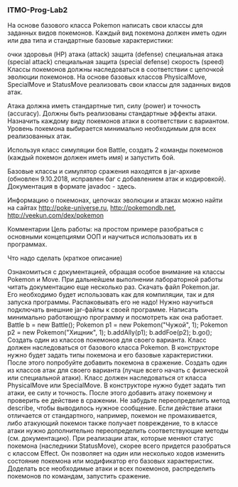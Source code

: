 ### ITMO-Prog-Lab2

На основе базового класса Pokemon написать свои классы для заданных видов покемонов. Каждый вид покемона должен иметь один или два типа и стандартные базовые характеристики:

очки здоровья (HP)
атака (attack)
защита (defense)
специальная атака (special attack)
специальная защита (special defense)
скорость (speed)
Классы покемонов должны наследоваться в соответствии с цепочкой эволюции покемонов. На основе базовых классов PhysicalMove, SpecialMove и StatusMove реализовать свои классы для заданных видов атак.

Атака должна иметь стандартные тип, силу (power) и точность (accuracy). Должны быть реализованы стандартные эффекты атаки. Назначить каждому виду покемонов атаки в соответствии с вариантом. Уровень покемона выбирается минимально необходимым для всех реализованных атак.

Используя класс симуляции боя Battle, создать 2 команды покемонов (каждый покемон должен иметь имя) и запустить бой.

Базовые классы и симулятор сражения находятся в jar-архиве (обновлен 9.10.2018, исправлен баг с добавлением атак и кодировкой). Документация в формате javadoc - здесь.

Информацию о покемонах, цепочках эволюции и атаках можно найти на сайтах http://poke-universe.ru, http://pokemondb.net, http://veekun.com/dex/pokemon

Комментарии
Цель работы: на простом примере разобраться с основными концепциями ООП и научиться использовать их в программах.

Что надо сделать (краткое описание)

Ознакомиться с документацией, обращая особое внимание на классы Pokemon и Move. При дальнейшем выполнении лабораторной работы читать документацию еще несколько раз.
Скачать файл Pokemon.jar. Его необходимо будет использовать как для компиляции, так и для запуска программы. Распаковывать его не надо! Нужно научиться подключать внешние jar-файлы к своей программе.
Написать минимально работающую программу и посмотреть как она работает.
Battle b = new Battle();
Pokemon p1 = new Pokemon("Чужой", 1);
Pokemon p2 = new Pokemon("Хищник", 1);
b.addAlly(p1);
b.addFoe(p2);
b.go();
Создать один из классов покемонов для своего варианта. Класс должен наследоваться от базового класса Pokemon. В конструкторе нужно будет задать типы покемона и его базовые характеристики. После этого попробуйте добавить покемона в сражение.
Создать один из классов атак для своего варианта (лучше всего начать с физической или специальной атаки). Класс должен наследоваться от класса PhysicalMove или SpecialMove. В конструкторе нужно будет задать тип атаки, ее силу и точность. После этого добавить атаку покемону и проверить ее действие в сражении. Не забудьте переопределить метод describe, чтобы выводилось нужное сообщение.
Если действие атаки отличается от стандартного, например, покемон не промахивается, либо атакующий покемон также получает повреждение, то в классе атаки нужно дополнительно переопределить соответствующие методы (см. документацию). При реализации атак, которые меняют статус покемона (наследники StatusMove), скорее всего придется разобраться с классом Effect. Он позволяет на один или несколько ходов изменить состояние покемона или модификатор его базовых характеристик.
Доделать все необходимые атаки и всех покемонов, распределить покемонов по командам, запустить сражение.
